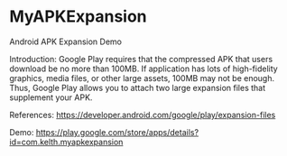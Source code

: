 # MyAPKExpansion
Android APK Expansion Demo

Introduction:
Google Play requires that the compressed APK that users download be no more than 100MB. If application has lots of high-fidelity graphics, media files, or other large assets, 100MB may not be enough. Thus, Google Play allows you to attach two large expansion files that supplement your APK.

References:
https://developer.android.com/google/play/expansion-files

Demo:
https://play.google.com/store/apps/details?id=com.kelth.myapkexpansion
